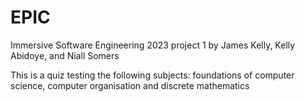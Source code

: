 # EPIC

Immersive Software Engineering 2023 project 1 by James Kelly, Kelly Abidoye, and Niall Somers 

This is a quiz testing the following subjects: 
foundations of computer science, computer organisation and discrete mathematics
